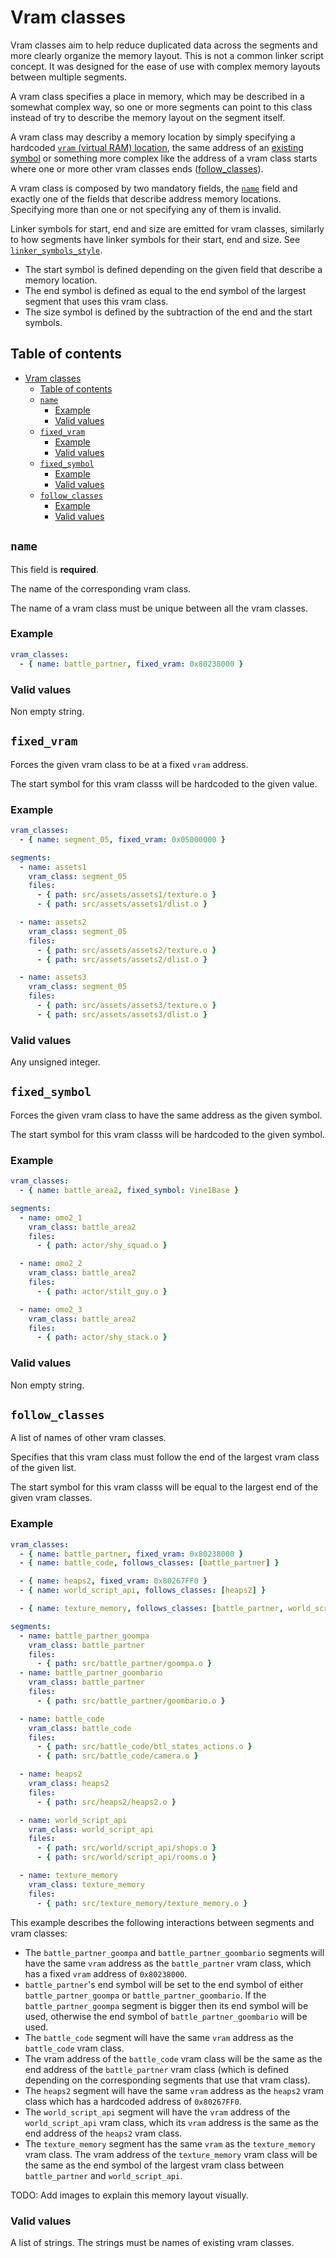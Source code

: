 # Vram classes

Vram classes aim to help reduce duplicated data across the segments and more
clearly organize the memory layout. This is not a common linker script concept.
It was designed for the ease of use with complex memory layouts between multiple
segments.

A vram class specifies a place in memory, which may be described in a somewhat
complex way, so one or more segments can point to this class instead of try to
describe the memory layout on the segment itself.

A vram class may describy a memory location by simply specifying a hardcoded
[`vram` (virtual RAM) location](#fixed_vram), the same address of an
[existing symbol](#fixed_symbol) or something more complex like the address of
a vram class starts where one or more other vram classes ends
([follow_classes](#follow_classes)).

A vram class is composed by two mandatory fields, the [`name`](#name) field and
exactly one of the fields that describe address memory locations. Specifying
more than one or not specifying any of them is invalid.

Linker symbols for start, end and size are emitted for vram classes, similarly
to how segments have linker symbols for their start, end and size. See
[`linker_symbols_style`](settings.md#linker_symbols_style).

- The start symbol is defined depending on the given field that describe a
  memory location.
- The end symbol is defined as equal to the end symbol of the largest segment
  that uses this vram class.
- The size symbol is defined by the subtraction of the end and the start
  symbols.

## Table of contents

- [Vram classes](#vram-classes)
  - [Table of contents](#table-of-contents)
  - [`name`](#name)
    - [Example](#example)
    - [Valid values](#valid-values)
  - [`fixed_vram`](#fixed_vram)
    - [Example](#example-1)
    - [Valid values](#valid-values-1)
  - [`fixed_symbol`](#fixed_symbol)
    - [Example](#example-2)
    - [Valid values](#valid-values-2)
  - [`follow_classes`](#follow_classes)
    - [Example](#example-3)
    - [Valid values](#valid-values-3)

## `name`

This field is **required**.

The name of the corresponding vram class.

The name of a vram class must be unique between all the vram classes.

### Example

```yaml
vram_classes:
  - { name: battle_partner, fixed_vram: 0x80238000 }
```

### Valid values

Non empty string.

## `fixed_vram`

Forces the given vram class to be at a fixed `vram` address.

The start symbol for this vram classs will be hardcoded to the given value.

### Example

```yaml
vram_classes:
  - { name: segment_05, fixed_vram: 0x05000000 }

segments:
  - name: assets1
    vram_class: segment_05
    files:
      - { path: src/assets/assets1/texture.o }
      - { path: src/assets/assets1/dlist.o }

  - name: assets2
    vram_class: segment_05
    files:
      - { path: src/assets/assets2/texture.o }
      - { path: src/assets/assets2/dlist.o }

  - name: assets3
    vram_class: segment_05
    files:
      - { path: src/assets/assets3/texture.o }
      - { path: src/assets/assets3/dlist.o }
```

### Valid values

Any unsigned integer.

## `fixed_symbol`

Forces the given vram class to have the same address as the given symbol.

The start symbol for this vram classs will be hardcoded to the given symbol.

### Example

```yaml
vram_classes:
  - { name: battle_area2, fixed_symbol: Vine1Base }

segments:
  - name: omo2_1
    vram_class: battle_area2
    files:
      - { path: actor/shy_squad.o }

  - name: omo2_2
    vram_class: battle_area2
    files:
      - { path: actor/stilt_guy.o }

  - name: omo2_3
    vram_class: battle_area2
    files:
      - { path: actor/shy_stack.o }
```

### Valid values

Non empty string.

## `follow_classes`

A list of names of other vram classes.

Specifies that this vram class must follow the end of the largest vram class of
the given list.

The start symbol for this vram classs will be equal to the largest end of the
given vram classes.

### Example

```yaml
vram_classes:
  - { name: battle_partner, fixed_vram: 0x80238000 }
  - { name: battle_code, follows_classes: [battle_partner] }

  - { name: heaps2, fixed_vram: 0x80267FF0 }
  - { name: world_script_api, follows_classes: [heaps2] }

  - { name: texture_memory, follows_classes: [battle_partner, world_script_api] }

segments:
  - name: battle_partner_goompa
    vram_class: battle_partner
    files:
      - { path: src/battle_partner/goompa.o }
  - name: battle_partner_goombario
    vram_class: battle_partner
    files:
      - { path: src/battle_partner/goombario.o }

  - name: battle_code
    vram_class: battle_code
    files:
      - { path: src/battle_code/btl_states_actions.o }
      - { path: src/battle_code/camera.o }

  - name: heaps2
    vram_class: heaps2
    files:
      - { path: src/heaps2/heaps2.o }

  - name: world_script_api
    vram_class: world_script_api
    files:
      - { path: src/world/script_api/shops.o }
      - { path: src/world/script_api/rooms.o }

  - name: texture_memory
    vram_class: texture_memory
    files:
      - { path: src/texture_memory/texture_memory.o }
```

This example describes the following interactions between segments and vram
classes:

- The `battle_partner_goompa` and `battle_partner_goombario` segments will have
  the same `vram` address as the `battle_partner` vram class, which has a fixed
  `vram` address of `0x80238000`.
- `battle_partner`'s end symbol will be set to the end symbol of either
  `battle_partner_goompa` or `battle_partner_goombario`. If the
  `battle_partner_goompa` segment is bigger then its end symbol will be used,
  otherwise the end symbol of `battle_partner_goombario` will be used.
- The `battle_code` segment will have the same `vram` address as the
  `battle_code` vram class.
- The vram address of the `battle_code` vram class will be the same as the end
  address of the `battle_partner` vram class (which is defined depending on the
  corresponding segments that use that vram class).
- The `heaps2` segment will have the same `vram` address as the `heaps2` vram
  class which has a hardcoded address of `0x80267FF0`.
- The `world_script_api` segment will have the `vram` address of the
  `world_script_api` vram class, which its `vram` address is the same as the end
  address of the `heaps2` vram class.
- The `texture_memory` segment has the same `vram` as the `texture_memory` vram
  class. The vram address of the `texture_memory` vram class will be the same as
  the end symbol of the largest vram class between `battle_partner` and
  `world_script_api`.

TODO: Add images to explain this memory layout visually.

### Valid values

A list of strings. The strings must be names of existing vram classes.
